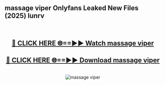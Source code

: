 <h2>massage viper Onlyfans Leaked New Files (2025) lunrv</h2>
<br>
<div align="center">
<h2><a href="https://mediafiles.top/massage_viper&ref=git" rel="nofollow">🔴 CLICK HERE 🌐==►► Watch massage viper</a></h2>
<h2><a href="https://mediafiles.top/massage_viper&ref=git" rel="nofollow">🔴 CLICK HERE 🌐==►► Download massage viper</a></h2>
<br>
<a href="https://mediafiles.top/massage_viper&ref=git" rel="nofollow" data-target="animated-image.originalLink"><img src="https://i.ibb.co.com/xMMVF88/686577567.gif" alt="massage viper" style="max-width: 100%; display: inline-block;" data-target="animated-image.originalImage"></a>
</div>
<br>
<br>